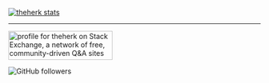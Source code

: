 [![theherk stats](https://awesome-github-stats.azurewebsites.net/user-stats/theherk?cardType=level&theme=tokyonight&preferLogin=true&Border=AD8EE6)](https://git.io/awesome-stats-card)

---

<a href="https://stackexchange.com/users/2379504"><img src="https://stackexchange.com/users/flair/2379504.png?theme=dark" width="208" height="58" alt="profile for theherk on Stack Exchange, a network of free, community-driven Q&amp;A sites" title="profile for theherk on Stack Exchange, a network of free, community-driven Q&amp;A sites"></a>

![GitHub followers](https://img.shields.io/github/followers/theherk?logo=GitHub&logoColor=ef7c2a)

